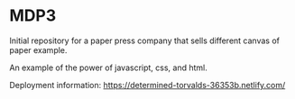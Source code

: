 # MDP3
Initial repository for a paper press company that sells different canvas of paper example. 

An example of the power of javascript, css, and html.

Deployment information:  https://determined-torvalds-36353b.netlify.com/



